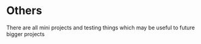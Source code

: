 # Others
There are all mini projects and testing things which may be useful to future bigger projects
